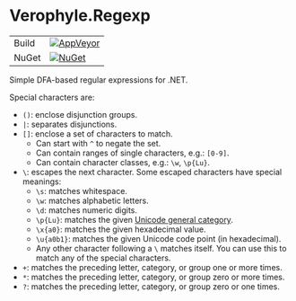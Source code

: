 # Verophyle.Regexp

|       |       |
| ----- | ----- |
| Build | [![AppVeyor](https://img.shields.io/appveyor/ci/kulibali/regexp.svg)]() |
| NuGet | [![NuGet](https://img.shields.io/nuget/dt/Verophyle.Regexp.svg)]() |

Simple DFA-based regular expressions for .NET.

Special characters are:

- `()`: enclose disjunction groups.
- `|`: separates disjunctions.
- `[]`: enclose a set of characters to match.
  - Can start with `^` to negate the set.
  - Can contain ranges of single characters, e.g.: `[0-9]`.
  - Can contain character classes, e.g.: `\w`, `\p{Lu}`.
- `\`: escapes the next character.  Some escaped characters have special meanings:
  - `\s`: matches whitespace.
  - `\w`: matches alphabetic letters.
  - `\d`: matches numeric digits.
  - `\p{Lu}`: matches the given [Unicode general category](https://en.wikipedia.org/wiki/Unicode_character_property#General_Category).
  - `\x{a0}`: matches the given hexadecimal value.
  - `\u{a0b1}`: matches the given Unicode code point (in hexadecimal).
  - Any other character following a `\` matches itself.  You can use this to match any of the special characters.
- `+`: matches the preceding letter, category, or group one or more times.
- `*`: matches the preceding letter, category, or group zero or more times.
- `?`: matches the preceding letter, category, or group zero or one times.
